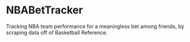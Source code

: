# NBABetTracker
Tracking NBA team performance for a meaningless bet among friends, by scraping data off of Basketball Reference.
